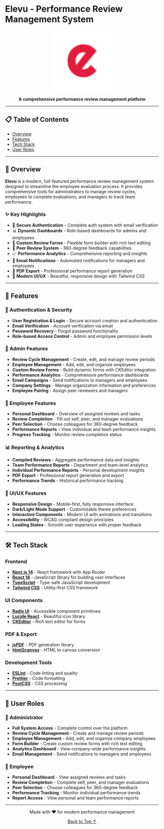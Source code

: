 # Elevu - Performance Review Management System

<div align="center">
  <img src="public/assets/Logo.png" alt="Elevu Logo" width="200"/>
  
  <p align="center">
    <strong>A comprehensive performance review management platform</strong>
  </p>
</div>

---

## 📋 Table of Contents

- [Overview](#-overview)
- [Features](#-features)
- [Tech Stack](#-tech-stack)
- [User Roles](#-user-roles)

---

## 🎯 Overview

**Elevu** is a modern, full-featured performance review management system designed to streamline the employee evaluation process. It provides comprehensive tools for administrators to manage review cycles, employees to complete evaluations, and managers to track team performance.

### ✨ Key Highlights

- 🔐 **Secure Authentication** - Complete auth system with email verification
- 📊 **Dynamic Dashboards** - Role-based dashboards for admins and employees
- 📝 **Custom Review Forms** - Flexible form builder with rich text editing
- 👥 **Peer Review System** - 360-degree feedback capabilities
- 📈 **Performance Analytics** - Comprehensive reporting and insights
- 📧 **Email Notifications** - Automated notifications for managers and employees
- 📄 **PDF Export** - Professional performance report generation
- 🎨 **Modern UI/UX** - Beautiful, responsive design with Tailwind CSS

---

## 🚀 Features

### 🔑 Authentication & Security
- **User Registration & Login** - Secure account creation and authentication
- **Email Verification** - Account verification via email
- **Password Recovery** - Forgot password functionality
- **Role-based Access Control** - Admin and employee permission levels

### 👑 Admin Features
- **Review Cycle Management** - Create, edit, and manage review periods
- **Employee Management** - Add, edit, and organize employees
- **Custom Review Forms** - Build dynamic forms with CKEditor integration
- **Performance Analytics** - Comprehensive performance dashboards
- **Email Campaigns** - Send notifications to managers and employees
- **Company Settings** - Manage organization information and preferences
- **Employee Pairing** - Assign peer reviewers and managers

### 👤 Employee Features
- **Personal Dashboard** - Overview of assigned reviews and tasks
- **Review Completion** - Fill out self, peer, and manager evaluations
- **Peer Selection** - Choose colleagues for 360-degree feedback
- **Performance Reports** - View individual and team performance insights
- **Progress Tracking** - Monitor review completion status

### 📊 Reporting & Analytics
- **Compiled Reviews** - Aggregate performance data and insights
- **Team Performance Reports** - Department and team-level analytics
- **Individual Performance Reports** - Personal development insights
- **PDF Export** - Professional report generation and export
- **Performance Trends** - Historical performance tracking

### 🎨 UI/UX Features
- **Responsive Design** - Mobile-first, fully responsive interface
- **Dark/Light Mode Support** - Customizable theme preferences
- **Interactive Components** - Modern UI with animations and transitions
- **Accessibility** - WCAG compliant design principles
- **Loading States** - Smooth user experience with proper feedback

---

## 🛠 Tech Stack

### Frontend
- **[Next.js 14](https://nextjs.org/)** - React framework with App Router
- **[React 18](https://reactjs.org/)** - JavaScript library for building user interfaces
- **[TypeScript](https://www.typescriptlang.org/)** - Type-safe JavaScript development
- **[Tailwind CSS](https://tailwindcss.com/)** - Utility-first CSS framework

### UI Components
- **[Radix UI](https://www.radix-ui.com/)** - Accessible component primitives
- **[Lucide React](https://lucide.dev/)** - Beautiful icon library
- **[CKEditor](https://ckeditor.com/)** - Rich text editor for forms

### PDF & Export
- **[jsPDF](https://github.com/parallax/jsPDF)** - PDF generation library
- **[html2canvas](https://html2canvas.hertzen.com/)** - HTML to canvas conversion

### Development Tools
- **[ESLint](https://eslint.org/)** - Code linting and quality
- **[Prettier](https://prettier.io/)** - Code formatting
- **[PostCSS](https://postcss.org/)** - CSS processing

---

## 👥 User Roles

### 🔧 Administrator
- **Full System Access** - Complete control over the platform
- **Review Cycle Management** - Create and manage review periods
- **Employee Management** - Add, edit, and organize company employees
- **Form Builder** - Create custom review forms with rich text editing
- **Analytics Dashboard** - View company-wide performance insights
- **Email Management** - Send notifications to managers and employees

### 👤 Employee
- **Personal Dashboard** - View assigned reviews and tasks
- **Review Completion** - Complete self, peer, and manager evaluations
- **Peer Selection** - Choose colleagues for 360-degree feedback
- **Performance Tracking** - Monitor individual performance trends
- **Report Access** - View personal and team performance reports

---

<div align="center">
  <p>Made with ❤️ for modern performance management</p>
  <p>
    <a href="#-table-of-contents">Back to Top ↑</a>
  </p>
</div>
